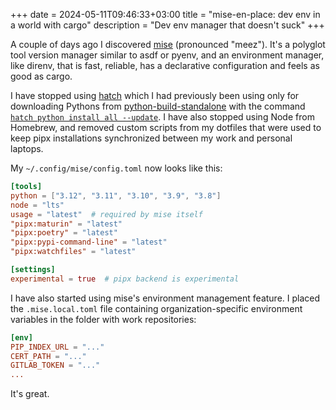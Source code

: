 +++
date = 2024-05-11T09:46:33+03:00
title = "mise-en-place: dev env in a world with cargo"
description = "Dev env manager that doesn't suck"
+++

A couple of days ago I discovered [mise](https://mise.jdx.dev) (pronounced "meez"). It's a polyglot tool version manager similar to asdf or pyenv, and an environment manager, like direnv, that is fast, reliable, has a declarative configuration and feels as good as cargo.

I have stopped using [hatch](https://hatch.pypa.io/latest/) which I had previously been using only for downloading Pythons from [python-build-standalone](https://github.com/indygreg/python-build-standalone) with the command [`hatch python install all --update`](https://hatch.pypa.io/1.10/blog/2023/12/11/hatch-v180/#python-management). I have also stopped using Node from Homebrew, and removed custom scripts from my dotfiles that were used to keep pipx installations synchronized between my work and personal laptops.

My `~/.config/mise/config.toml` now looks like this:

```toml
[tools]
python = ["3.12", "3.11", "3.10", "3.9", "3.8"]
node = "lts"
usage = "latest"  # required by mise itself
"pipx:maturin" = "latest"
"pipx:poetry" = "latest"
"pipx:pypi-command-line" = "latest"
"pipx:watchfiles" = "latest"

[settings]
experimental = true  # pipx backend is experimental
```

I have also started using mise's environment management feature. I placed the `.mise.local.toml` file containing organization-specific environment variables in the folder with work repositories:

```toml
[env]
PIP_INDEX_URL = "..."
CERT_PATH = "..."
GITLAB_TOKEN = "..."
...
```

It's great.
